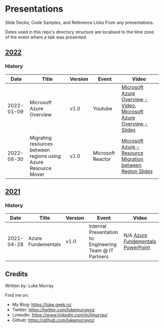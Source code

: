 # Presentations

Slide Decks, Code Samples, and Reference Links From any presentations.

Dates used in this repo's directory structure are localised to the time zone of the event where a talk was presented.

## [2022](2021)

### History

| Date | Title | Version | Event | Video |
|------|-------|---------|-------|-------|
| 2022-01-09 | Microsoft Azure Overview | v1.0 | Youtube | [Microsoft Azure Overview - Video](https://youtu.be/4Wi3jXsXlro), [Microsoft Azure Overview - Slides ](https://github.com/lukemurraynz/presentations/blob/main/2022/Azure%20Overview%20_Q12022.pdf) |
| 2022-06-30 | Migrating resources between regions using Azure Resource Mover | v1.0    | Microsoft Reactor | [Microsoft Azure - Resource Migration between Region Slides](https://github.com/lukemurraynz/presentations/blob/main/2022/MSReactor%20NZ%20Popup%20-%20Microsoft%20Azure%20-%20Resource%20Migration%20between%20Regions_1.0.pdf)                                           |

## [2021](2021)

### History

| Date | Title | Version | Event | Video |
|------|-------|---------|-------|-------|
| 2021-04-28 | Azure Fundementals| v1.0 | Internal Presentation to: Engineering Team @ IT Partners | N/A [Azure Fundementals PowerPoint](https://github.com/lukemurraynz/presentations/blob/main/2021/Azure%20Fundamentals_Q2_2021.pptx) |

## Credits

Written by: Luke Murray

Find me on:

* My Blog: <https://luke.geek.nz>
* Twitter: <https://twitter.com/lukemurraynz>
* LinkedIn: <https://www.linkedin.com/in/ljmurray/>
* Github: <https://github.com/lukemurraynz>
